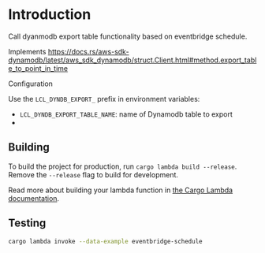 # Introduction

Call dyanmodb export table functionality based on eventbridge schedule.

Implements https://docs.rs/aws-sdk-dynamodb/latest/aws_sdk_dynamodb/struct.Client.html#method.export_table_to_point_in_time

Configuration

Use the `LCL_DYNDB_EXPORT_` prefix in environment variables:
- `LCL_DYNDB_EXPORT_TABLE_NAME`: name of Dynamodb table to export
-


## Building

To build the project for production, run `cargo lambda build --release`. Remove the `--release` flag to build for development.

Read more about building your lambda function in [the Cargo Lambda documentation](https://www.cargo-lambda.info/commands/build.html).

## Testing

```bash
cargo lambda invoke --data-example eventbridge-schedule
```
